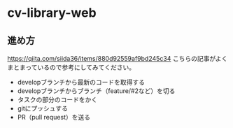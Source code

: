 # cv-library-web

## 進め方 
https://qiita.com/siida36/items/880d92559af9bd245c34 こちらの記事がよくまとまっているので参考にしてみてください。
- developブランチから最新のコードを取得する
- developブランチからブランチ（feature/#2など）を切る
- タスクの部分のコードをかく
- gitにプッシュする
- PR（pull request）を送る
